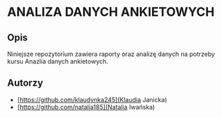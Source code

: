 # ANALIZA DANYCH ANKIETOWYCH


## Opis

Niniejsze repozytorium zawiera raporty oraz analizę danych na potrzeby kursu Anazlia danych ankietowych.


## Autorzy

- [https://github.com/klaudynka245](Klaudia Janicka)
- [https://github.com/natalia185](Natalia Iwańska)



